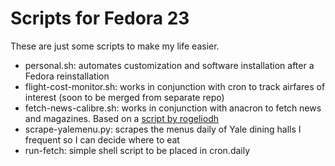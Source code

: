 Scripts for Fedora 23
=====================

These are just some scripts to make my life easier.
 - personal.sh: automates customization and software installation after a Fedora reinstallation
 - flight-cost-monitor.sh: works in conjunction with cron to track airfares of interest (soon to be merged from separate repo)
 - fetch-news-calibre.sh: works in conjunction with anacron to fetch news and magazines.  Based on a [script by rogeliodh](https://gist.github.com/rogeliodh/1560289)
 - scrape-yalemenu.py: scrapes the menus daily of Yale dining halls I frequent so I can decide where to eat
 - run-fetch: simple shell script to be placed in cron.daily

